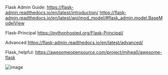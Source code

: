 

Flask Admin Guide:
https://flask-admin.readthedocs.io/en/latest/introduction/
https://flask-admin.readthedocs.io/en/latest/api/mod_model/#flask_admin.model.BaseModelView


Flask-Principal
https://pythonhosted.org/Flask-Principal/

Advanced
https://flask-admin.readthedocs.io/en/latest/advanced/

Flask_helpful:
https://awesomeopensource.com/project/mjhea0/awesome-flask

![image](https://user-images.githubusercontent.com/55125302/141695468-b7c154ff-84a2-4660-9e2d-f42fc63ed55a.png)

